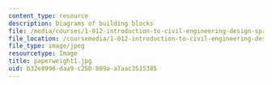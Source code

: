 ```yaml
---
content_type: resource
description: Diagrams of building blocks
file: /media/courses/1-012-introduction-to-civil-engineering-design-spring-2002/b32e8996daa9c250809aa7aac3515385_paperweight1.jpg
file_location: /coursemedia/1-012-introduction-to-civil-engineering-design-spring-2002/b32e8996daa9c250809aa7aac3515385_paperweight1.jpg
file_type: image/jpeg
resourcetype: Image
title: paperweight1.jpg
uid: b32e8996-daa9-c250-809a-a7aac3515385
---
```

